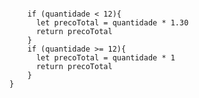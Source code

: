 ```function calculaPrecoTotal(quantidade) {
    
    if (quantidade < 12){  
      let precoTotal = quantidade * 1.30
      return precoTotal
    } 
    if (quantidade >= 12){
      let precoTotal = quantidade * 1
      return precoTotal
    } 
}  
```  